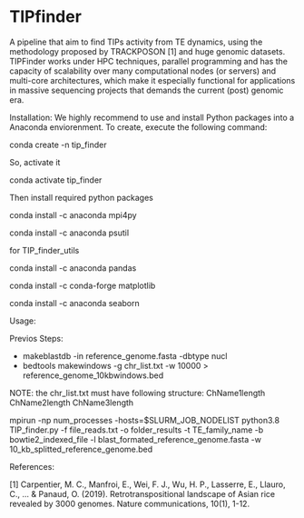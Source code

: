 # TIPfinder
A pipeline that aim to find TIPs activity from TE dynamics, using the methodology proposed by TRACKPOSON [1] and huge genomic datasets. TIPFinder works under HPC techniques, parallel programming and has the capacity of scalability over many computational nodes (or servers) and multi-core architectures, which make it especially functional for applications in massive sequencing projects that demands the current (post) genomic era. 

Installation:
We highly recommend to use and install Python packages into a Anaconda enviorenment. To create, execute the following command:

  conda create -n tip_finder
  
So, activate it

  conda activate tip_finder
  
Then install required python packages

  conda install -c anaconda mpi4py
  
  conda install -c anaconda psutil
  
for TIP_finder_utils

  conda install -c anaconda pandas 
  
  conda install -c conda-forge matplotlib
  
  conda install -c anaconda seaborn
  

Usage:

Previos Steps:
- makeblastdb -in reference_genome.fasta -dbtype nucl
- bedtools makewindows -g chr_list.txt -w 10000 > reference_genome_10kbwindows.bed

NOTE: the chr_list.txt must have following structure:
ChName1<TAB>length
ChName2<TAB>length
ChName3<TAB>length  

mpirun -np num_processes -hosts=$SLURM_JOB_NODELIST python3.8 TIP_finder.py -f file_reads.txt -o folder_results -t TE_family_name -b bowtie2_indexed_file -l blast_formated_reference_genome.fasta -w 10_kb_splitted_reference_genome.bed

References:

[1] Carpentier, M. C., Manfroi, E., Wei, F. J., Wu, H. P., Lasserre, E., Llauro, C., ... & Panaud, O. (2019). Retrotranspositional landscape of Asian rice revealed by 3000 genomes. Nature communications, 10(1), 1-12.
